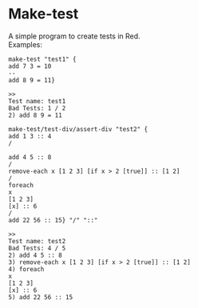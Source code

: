 # Make-test
A simple program to create tests in Red.   
Examples:
```
make-test "test1" {
add 7 3 = 10 
--
add 8 9 = 11}

>>
Test name: test1
Bad Tests: 1 / 2
2) add 8 9 = 11
```

```
make-test/test-div/assert-div "test2" {
add 1 3 :: 4 
/

add 4 5 :: 8
/
remove-each x [1 2 3] [if x > 2 [true]] :: [1 2] 
/
foreach
x
[1 2 3]
[x] :: 6
/
add 22 56 :: 15} "/" "::"

>>
Test name: test2
Bad Tests: 4 / 5
2) add 4 5 :: 8
3) remove-each x [1 2 3] [if x > 2 [true]] :: [1 2]
4) foreach
x
[1 2 3]
[x] :: 6
5) add 22 56 :: 15
```
